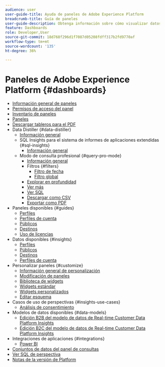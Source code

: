 ```yaml
---
audience: user
user-guide-title: Ayuda de paneles de Adobe Experience Platform
breadcrumb-title: Guía de paneles
user-guide-description: Obtenga información sobre cómo visualizar datos en Experience Platform a través de paneles personalizables.
feature: Dashboards
role: Developer,User
source-git-commit: 18d768f296d1f7087d05208fdff317b2fd9770af
workflow-type: tm+mt
source-wordcount: '135'
ht-degree: 36%

---
```



# Paneles de Adobe Experience Platform {#dashboards}

* [Información general de paneles](home.md)
* [Permisos de acceso del panel](permissions.md)
* [Inventario de paneles](inventory.md)
* [Paneles](user-defined-dashboards.md)
* [Descargar tableros para el PDF](download.md)
* Data Distiller {#data-distiller}
   * [Información general](data-distiller/overview.md)
   * SQL Insights para el sistema de informes de aplicaciones extendidas {#sql-insights}
      * [Información general](data-distiller/sql-insights/overview.md)
   * Modo de consulta profesional {#query-pro-mode}
      * [Información general](data-distiller/query-pro-mode/overview.md)
      * Filtros {#filters}
         * [Filtro de fecha](data-distiller/query-pro-mode/filters/date-filter.md)
         * [Filtro global](data-distiller/query-pro-mode/filters/global-filter.md)
      * [Explorar en profundidad](data-distiller/query-pro-mode/drill-through.md)
      * [Ver más](data-distiller/query-pro-mode/view-more.md)
      * [Ver SQL](data-distiller/query-pro-mode/view-sql.md)
      * [Descargar como CSV](data-distiller/query-pro-mode/download-csv.md)
      * [Exportar como PDF](data-distiller/query-pro-mode/export-pdf.md)
* Paneles disponibles {#guides}
   * [Perfiles](guides/profiles.md)
   * [Perfiles de cuenta](guides/account-profiles.md)
   * [Públicos](guides/audiences.md)
   * [Destinos](guides/destinations.md)
   * [Uso de licencias](guides/license-usage.md)
* Datos disponibles {#insights}
   * [Perfiles](insights/profiles.md)
   * [Públicos](insights/audiences.md)
   * [Destinos](insights/destinations.md)
   * [Perfiles de cuenta](insights/account-profiles.md)
* Personalizar paneles {#customize}
   * [Información general de personalización](customize/overview.md)
   * [Modificación de paneles](customize/modify.md)
   * [Biblioteca de widgets](customize/widget-library.md)
   * [Widgets estándar](customize/standard-widgets.md)
   * [Widgets personalizados](customize/custom-widgets.md)
   * [Editar esquema](customize/edit-schema.md)
* Casos de uso de perspectivas {#insights-use-cases}
   * [Análisis de consentimiento](insights-use-cases/consent-analysis.md)
* Modelos de datos disponibles {#data-models}
   * [Edición B2B del modelo de datos de Real-time Customer Data Platform Insights](data-models/cdp-insights-data-model-b2b.md)
   * [Edición B2C del modelo de datos de Real-time Customer Data Platform Insights](data-models/cdp-insights-data-model-b2c.md)
* Integraciones de aplicaciones {#integrations}
   * [Power BI](integrations/power-bi.md)
* [Conjuntos de datos del panel de consultas](query.md)
* [Ver SQL de perspectiva](view-sql.md)
* [Notas de la versión de Platform](https://experienceleague.adobe.com/es/docs/experience-platform/release-notes/latest)